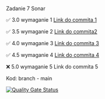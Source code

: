 Zadanie 7 Sonar

✅ 3.0 wymaganie 1 [Link do commita 1](https://github.com/MichalWilk45/Ebiznes_Sonar_Server/commit/47e96bc018ddad2bf86690e15a647645e284f2a5)

✅ 3.5 wymaganie 2 [Link do commita2]()

✅ 4.0 wymaganie 3 [Link do commita 3]()

✅ 4.5 wymaganie 4 [Link do commita 4]()

❌ 5.0 wymaganie 5 Link do commita 5

Kod: branch - main


[![Quality Gate Status](https://sonarcloud.io/api/project_badges/measure?project=MichalWilk45_Ebiznes_Sonar_Client&metric=alert_status)](https://sonarcloud.io/summary/new_code?id=MichalWilk45_Ebiznes_Sonar_Client)
